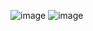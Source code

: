 ![image](https://github.com/Vishwas2/Java-tutorial/assets/67436082/37753d75-6d4c-483f-8ead-a31719459550)
![image](https://github.com/Vishwas2/Java-tutorial/assets/67436082/7d13c65f-bdbc-4674-b125-94e66c617c5d)
